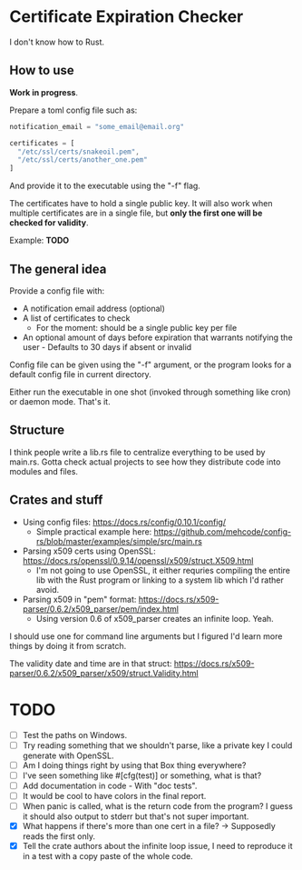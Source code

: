 # Certificate Expiration Checker
I don't know how to Rust.

## How to use
**Work in progress**.

Prepare a toml config file such as:
```js
notification_email = "some_email@email.org"

certificates = [
  "/etc/ssl/certs/snakeoil.pem",
  "/etc/ssl/certs/another_one.pem"
]
```
And provide it to the executable using the "-f" flag.

The certificates have to hold a single public key. It will also work when multiple certificates are in a single file, but **only the first one will be checked for validity**.

Example:
**TODO**

## The general idea
Provide a config file with:
- A notification email address (optional)
- A list of certificates to check
  * For the moment: should be a single public key per file
- An optional amount of days before expiration that warrants notifying the user - Defaults to 30 days if absent or invalid

Config file can be given using the "-f" argument, or the program looks for a default config file in current directory.

Either run the executable in one shot (invoked through something like cron) or daemon mode. That's it.

## Structure
I think people write a lib.rs file to centralize everything to be used by main.rs. Gotta check actual projects to see how they distribute code into modules and files.

## Crates and stuff
* Using config files: https://docs.rs/config/0.10.1/config/
  * Simple practical example here: https://github.com/mehcode/config-rs/blob/master/examples/simple/src/main.rs
* Parsing x509 certs using OpenSSL: https://docs.rs/openssl/0.9.14/openssl/x509/struct.X509.html
  * I'm not going to use OpenSSL, it either requries compiling the entire lib with the Rust program or linking to a system lib which I'd rather avoid.
* Parsing x509 in "pem" format: https://docs.rs/x509-parser/0.6.2/x509_parser/pem/index.html
  * Using version 0.6 of x509_parser creates an infinite loop. Yeah.

I should use one for command line arguments but I figured I'd learn more things by doing it from scratch.

The validity date and time are in that struct: https://docs.rs/x509-parser/0.6.2/x509_parser/x509/struct.Validity.html

# TODO
- [ ] Test the paths on Windows.
- [ ] Try reading something that we shouldn't parse, like a private key I could generate with OpenSSL.
- [ ] Am I doing things right by using that Box<Error> thing everywhere?
- [ ] I've seen something like #[cfg(test)] or something, what is that?
- [ ] Add documentation in code - With "doc tests".
- [ ] It would be cool to have colors in the final report.
- [ ] When panic is called, what is the return code from the program? I guess it should also output to stderr but that's not super important.
- [x] What happens if there's more than one cert in a file? -> Supposedly reads the first only.
- [x] Tell the crate authors about the infinite loop issue, I need to reproduce it in a test with a copy paste of the whole code.